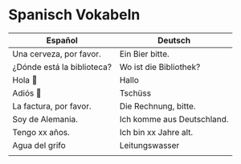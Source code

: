 # Spanisch Vokabeln

| Español                    | Deutsch                    |
| -------------------------- | -------------------------- |
| Una cerveza, por favor.    | Ein Bier bitte.            |
| ¿Dónde está la biblioteca? | Wo ist die Bibliothek?     |
| Hola 👋                     | Hallo                      |
| Adiós 👋                    | Tschüss                    |
| La factura, por favor.     | Die Rechnung, bitte.       |
| Soy de Alemania.           | Ich komme aus Deutschland. |
| Tengo xx años.             | Ich bin xx Jahre alt.      |
| Agua del grifo             | Leitungswasser             |
|                            |                            |

